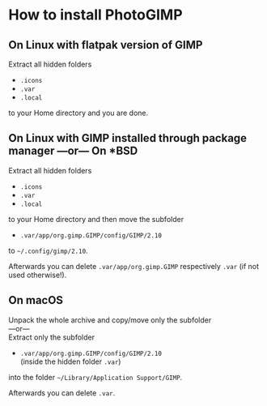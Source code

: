 # How to install PhotoGIMP

## On Linux with flatpak version of GIMP

Extract all hidden folders

- `.icons`
- `.var`
- `.local`

to your Home directory and you are done.

## On Linux with GIMP installed through package manager —or— On&nbsp;*BSD

Extract all hidden folders

- `.icons`
- `.var`
- `.local`

to your Home directory and then move the subfolder 

- `.var/app/org.gimp.GIMP/config/GIMP/2.10`  

to `~/.config/gimp/2.10`.

Afterwards you can delete `.var/app/org.gimp.GIMP` respectively `.var` (if not used otherwise!).

## On macOS

Unpack the whole archive and copy/move only the subfolder  
—or—  
Extract only the subfolder

- `.var/app/org.gimp.GIMP/config/GIMP/2.10`  
(inside the hidden folder `.var`)

into the folder `~/Library/Application Support/GIMP`.

Afterwards you can delete `.var`.
